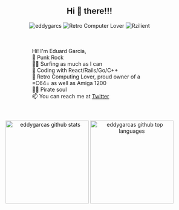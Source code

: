 
<!--
**eddygarcas/eddygarcas** is a ✨ _special_ ✨ repository because its `README.md` (this file) appears on your GitHub profile.

Here are some ideas to get you started:

- 🔭 I’m currently working on ...
- 🌱 I’m currently learning ...
- 👯 I’m looking to collaborate on ...
- 🤔 I’m looking for help with ...
- 💬 Ask me about ...
- 📫 How to reach me: ...
- 😄 Pronouns: ...
- ⚡ Fun fact: ...
-->
<center>
<h2>Hi 👋 there!!! </h2>
<p> 
<img src="https://komarev.com/ghpvc/?username=eddygarcas" alt="eddygarcs" />
<img src='https://img.shields.io/badge/Retro%20Computer-%F0%9F%92%99-brightgreen' alt='Retro Computer Lover'> 
<img src='https://img.shields.io/badge/Works%20at-%20Rzilient-important' alt='Rzilient'/>
</p>

<p align='left' class='intro' style='margin: 50px 100px;'>
 Hi! I'm Eduard Garcia,<br>
 📢 Punk Rock<br>
 🏄‍♂️ Surfing as much as I can<br>
 💎 Coding with React/Rails/Go/C++<br>
 💾 Retro Computing Lover, proud owner of a =C64= as well as Amiga 1200<br>
 🏴‍☠️ Pirate soul<br>
 📫 You can reach me at <a href="https://twitter.com/egarciacastello">Twitter</a>
 </p>

<p align="center"> 
<img src='https://github-readme-stats.vercel.app/api?username=eddygarcas&count_private=true&show_icons=true&theme=synthwave' alt='eddygarcas github stats' height=220/>
<img src='https://github-readme-stats.vercel.app/api/top-langs/?username=eddygarcas&theme=synthwave&show_icons=true' alt='eddygarcas github top languages' height=220/>
</p>
